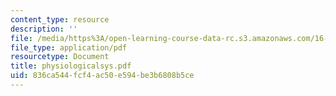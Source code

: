 ```yaml
---
content_type: resource
description: ''
file: /media/https%3A/open-learning-course-data-rc.s3.amazonaws.com/16-423j-aerospace-biomedical-and-life-support-engineering-spring-2006/836ca544fcf4ac50e594be3b6808b5ce_physiologicalsys.pdf
file_type: application/pdf
resourcetype: Document
title: physiologicalsys.pdf
uid: 836ca544-fcf4-ac50-e594-be3b6808b5ce
---
```

